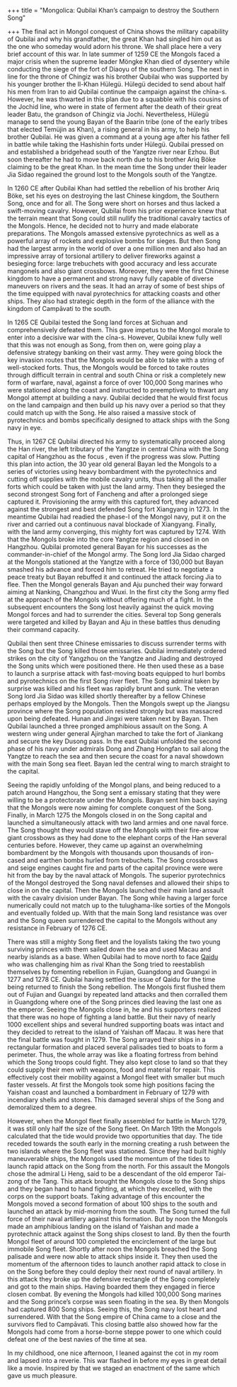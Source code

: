 +++
title = "Mongolica: Qubilai Khan’s campaign to destroy the Southern Song"

+++
The final act in Mongol conquest of China shows the military capability
of Qubilai and why his grandfather, the great Khan had singled him out
as the one who someday would adorn his throne. We shall place here a
very brief account of this war. In late summer of 1259 CE the Mongols
faced a major crisis when the supreme leader Möngke Khan died of
dysentery while conducting the siege of the fort of Diaoyu of the
southern Song. The next in line for the throne of Chingiz was his
brother Qubilai who was supported by his younger brother the Il-Khan
Hülegü. Hülegü decided to send about half his men from Iran to aid
Qubilai continue the campaign against the chīna-s. However, he was
thwarted in this plan due to a squabble with his cousins of the Jochid
line, who were in state of ferment after the death of their great leader
Batu, the grandson of Chingiz via Jochi. Nevertheless, Hülegü manage to
send the young Bayan of the Baarin tribe (one of the early tribes that
elected Temüjin as Khan), a rising general in his army, to help his
brother Qubilai. He was given a command at a young age after his father
fell in battle while taking the Hashishin forts under Hülegü. Qubilai
pressed on and established a bridgehead south of the Yangtze river near
Ezhou. But soon thereafter he had to move back north due to his brother
Ariq Böke claiming to be the great Khan. In the mean time the Song under
their leader Jia Sidao regained the ground lost to the Mongols south of
the Yangtze.

In 1260 CE after Qubilai Khan had settled the rebellion of his brother
Ariq Böke, set his eyes on destroying the last Chinese kingdom, the
Southern Song, once and for all. The Song were short on horses and thus
lacked a swift-moving cavalry. However, Qubilai from his prior
experience knew that the terrain meant that Song could still nullify the
traditional cavalry tactics of the Mongols. Hence, he decided not to
hurry and made elaborate preparations. The Mongols amassed extensive
pyrotechnics as well as a powerful array of rockets and explosive bombs
for sieges. But then Song had the largest army in the world of over a
one million men and also had an impressive array of torsional artillery
to deliver fireworks against a besieging force: large trebuchets with
good accuracy and less accurate mangonels and also giant crossbows.
Moreover, they were the first Chinese kingdom to have a permanent and
strong navy fully capable of diverse maneuvers on rivers and the seas.
It had an array of some of best ships of the time equipped with naval
pyrotechnics for attacking coasts and other ships. They also had
strategic depth in the form of the alliance with the kingdom of
Campāvati to the south.

In 1265 CE Qubilai tested the Song land forces at Sichuan and
comprehensively defeated them. This gave impetus to the Mongol morale to
enter into a decisive war with the cīna-s. However, Qubilai knew fully
well that this was not enough as Song, from then on, were going play a
defensive strategy banking on their vast army. They were going block the
key invasion routes that the Mongols would be able to take with a string
of well-stocked forts. Thus, the Mongols would be forced to take routes
through difficult terrain in central and south China or risk a
completely new form of warfare, naval, against a force of over 100,000
Song marines who were stationed along the coast and instructed to
preemptively to thwart any Mongol attempt at building a navy. Qubilai
decided that he would first focus on the land campaign and then build up
his navy over a period so that they could match up with the Song. He
also raised a massive stock of pyrotechnics and bombs specifically
designed to attack ships with the Song navy in eye.

Thus, in 1267 CE Qubilai directed his army to systematically proceed
along the Han river, the left tributary of the Yangtze in central China
with the Song capital of Hangzhou as the focus , even if the progress
was slow. Putting this plan into action, the 30 year old general Bayan
led the Mongols to a series of victories using heavy bombardment with
the pyrotechnics and cutting off supplies with the mobile cavalry units,
thus taking all the smaller forts which could be taken with just the
land army. Then they besieged the second strongest Song fort of Fancheng
and after a prolonged siege captured it. Provisioning the army with this
captured fort, they advanced against the strongest and best defended
Song fort Xiangyang in 1273. In the meantime Qubilai had readied the
phase-I of the Mongol navy, put it on the river and carried out a
continuous naval blockade of Xiangyang. Finally, with the land army
converging, this mighty fort was captured by 1274. With that the Mongols
broke into the core Yangtze region and closed in on Hangzhou. Qubilai
promoted general Bayan for his successes as the commander-in-chief of
the Mongol army. The Song lord Jia Sidao charged at the Mongols
stationed at the Yangtze with a force of 130,000 but Bayan smashed his
advance and forced him to retreat. He tried to negotiate a peace treaty
but Bayan rebuffed it and continued the attack forcing Jia to flee. Then
the Mongol generals Bayan and Aju punched their way forward aiming at
Nanking, Changzhou and Wuxi. In the first city the Song army fled at the
approach of the Mongols without offering much of a fight. In the
subsequent encounters the Song lost heavily against the quick moving
Mongol forces and had to surrender the cities. Several top Song generals
were targeted and killed by Bayan and Aju in these battles thus denuding
their command capacity.

Qubilai then sent three Chinese emissaries to discuss surrender terms
with the Song but the Song killed those emissaries. Qubilai immediately
ordered strikes on the city of Yangzhou on the Yangtze and Jiading and
destroyed the Song units which were positioned there. He then used these
as a base to launch a surprise attack with fast-moving boats equipped to
hurl bombs and pyrotechnics on the first Song river fleet. The Song
admiral taken by surprise was killed and his fleet was rapidly brunt and
sunk. The veteran Song lord Jia Sidao was killed shortly thereafter by a
fellow Chinese perhaps employed by the Mongols. Then the Mongols swept
up the Jiangsu province where the Song population resisted strongly but
was massacred upon being defeated. Hunan and Jingxi were taken next by
Bayan. Then Qubilai launched a three pronged amphibious assault on the
Song. A western wing under general Ajirghan marched to take the fort of
Jiankang and secure the key Dusong pass. In the east Qubilai unfolded
the second phase of his navy under admirals Dong and Zhang Hongfan to
sail along the Yangtze to reach the sea and then secure the coast for a
naval showdown with the main Song sea fleet. Bayan led the central wing
to march straight to the capital.

Seeing the rapidly unfolding of the Mongol plans, and being reduced to a
patch around Hangzhou, the Song sent a emissary stating that they were
willing to be a protectorate under the Mongols. Bayan sent him back
saying that the Mongols were now aiming for complete conquest of the
Song. Finally, in March 1275 the Mongols closed in on the Song capital
and launched a simultaneously attack with two land armies and one naval
force. The Song thought they would stave off the Mongols with their
fire-arrow giant crossbows as they had done to the elephant corps of the
Han several centuries before. However, they came up against an
overwhelming bombardment by the Mongols with thousands upon thousands of
iron-cased and earthen bombs hurled from trebuchets. The Song crossbows
and seige engines caught fire and parts of the capital province were
were hit from the bay by the naval attack of Mongols. The superior
pyrotechnics of the Mongol destroyed the Song naval defenses and allowed
their ships to close in on the capital. Then the Mongols launched their
main land assault with the cavalry division under Bayan. The Song while
having a larger force numerically could not match up to the
tulughama-like sorties of the Mongols and eventually folded up. With
that the main Song land resistance was over and the Song queen
surrendered the capital to the Mongols without any resistance in
February of 1276 CE.

There was still a mighty Song fleet and the loyalists taking the two
young surviving princes with them sailed down the sea and used Macau and
nearby islands as a base. When Qubilai had to move north to face
[Qaidu](https://manasataramgini.wordpress.com/2013/12/09/some-reflections-on-the-khans-qaidu-and-dua-and-the-great-khans-lost-legacy/)
who was challenging him as rival Khan the Song tried to reestablish
themselves by fomenting rebellion in Fujian, Guangdong and Guangxi in
1277 and 1278 CE. Qubilai having settled the issue of Qaidu for the time
being returned to finish the Song rebellion. The Mongols first flushed
them out of Fujian and Guangxi by repeated land attacks and then
corralled them in Guangdong where one of the Song princes died leaving
the last one as the emperor. Seeing the Mongols close in, he and his
supporters realized that there was no hope of fighting a land battle.
But their navy of nearly 1000 excellent ships and several hundred
supporting boats was intact and they decided to retreat to the island of
Yaishan off Macau. It was here that the final battle was fought in 1279.
The Song arrayed their ships in a rectangular formation and placed
several palisades tied to boats to form a perimeter. Thus, the whole
array was like a floating fortress from behind which the Song troops
could fight. They also kept close to land so that they could supply
their men with weapons, food and material for repair. This effectively
cost their mobility against a Mongol fleet with smaller but much faster
vessels. At first the Mongols took some high positions facing the
Yaishan coast and launched a bombardment in February of 1279 with
incendiary shells and stones. This damaged several ships of the Song and
demoralized them to a degree.

However, when the Mongol fleet finally assembled for battle in March
1279, it was still only half the size of the Song fleet. On March 19th
the Mongols calculated that the tide would provide two opportunities
that day. The tide receded towards the south early in the morning
creating a rush between the two islands where the Song fleet was
stationed. Since they had built highly maneuverable ships, the Mongols
used the momentum of the tides to launch rapid attack on the Song from
the north. For this assault the Mongols chose the admiral Li Heng, said
to be a descendant of the old emperor Tai-zong of the Tang. This attack
brought the Mongols close to the Song ships and they began hand to hand
fighting, at which they excelled, with the corps on the support boats.
Taking advantage of this encounter the Mongols moved a second formation
of about 100 ships to the south and launched an attack by mid-morning
from the south. The Song turned the full force of their naval artillery
against this formation. But by noon the Mongols made an amphibious
landing on the island of Yaishan and made a pyrotechnic attack against
the Song ships closest to land. By then the fourth Mongol fleet of
around 100 completed the encirclement of the large but immobile Song
fleet. Shortly after noon the Mongols breached the Song palisade and
were now able to attack ships inside it. They then used the momentum of
the afternoon tides to launch another rapid attack to close in on the
Song before they could deploy their next round of naval artillery. In
this attack they broke up the defensive rectangle of the Song completely
and got to the main ships. Having boarded them they engaged in fierce
closen combat. By evening the Mongols had killed 100,000 Song marines
and the Song prince’s corpse was seen floating in the sea. By then
Mongols had captured 800 Song ships. Seeing this, the Song navy lost
heart and surrendered. With that the Song empire of China came to a
close and the survivors fled to Campāvati. This closing battle also
showed how far the Mongols had come from a horse-borne steppe power to
one which could defeat one of the best navies of the time at sea.

In my childhood, one nice afternoon, I leaned against the cot in my room
and lapsed into a reverie. This war flashed in before my eyes in great
detail like a movie. Inspired by that we staged an enactment of the same
which gave us much pleasure.
